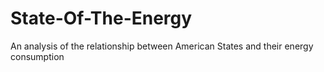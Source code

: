 # State-Of-The-Energy
An analysis of the relationship between American States and their energy consumption 
